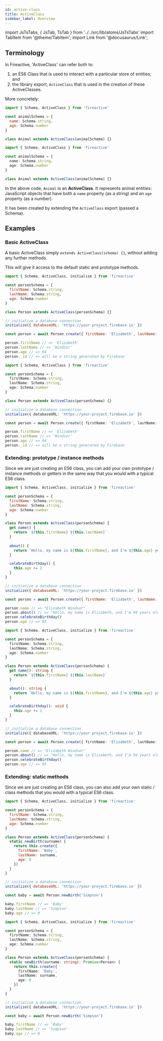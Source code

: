 ```yaml
---
id: active-class
title: ActiveClass
sidebar_label: Overview
---
```


import JsTsTabs, { JsTab, TsTab } from '../../src/lib/atoms/JsTsTabs'
import TabItem from '@theme/TabItem';
import Link from '@docusaurus/Link';

## Terminology

In Fireactive, 'ActiveClass' can refer both to:

1. an ES6 Class that is used to interact with a particular store of entities; and
2. the library export, `ActiveClass` that is used in the creation of these ActiveClasses.

More concretely:

<JsTsTabs>
<TabItem value='js'>

```js
import { Schema, ActiveClass } from 'fireactive'

const animalSchema = {
  name: Schema.string,
  age: Schema.number
}

class Animal extends ActiveClass(animalSchema) {}
```

</TabItem>
<TabItem value='ts'>

```ts
import { Schema, ActiveClass } from 'fireactive'

const animalSchema = {
  name: Schema.string,
  age: Schema.number
}

class Animal extends ActiveClass(animalSchema) {}
```

</TabItem>
</JsTsTabs>

In the above code, `Animal` is an **ActiveClass**. It represents animal entities: JavaScript objects that have both a `name` property (as a string) and an `age` property (as a number).

It has been created by extending the `ActiveClass` export (passed a <Link to='/docs/api/schema'>Schema</Link>).

## Examples
### Basic ActiveClass
A basic ActiveClass simply `extends ActiveClass(schema) {}`, without adding any further methods.

This will give it access to the default <Link to='docs/api/active-class/methods/static'>static</Link> and <Link to='docs/api/active-class/methods/prototype'>prototype</Link> methods.

<JsTsTabs>
<TabItem value='js'>

```js
import { Schema, ActiveClass, initialize } from 'fireactive'

const personSchema = {
  firstName: Schema.string,
  lastName: Schema.string,
  age: Schema.number
}

class Person extends ActiveClass(personSchema) {}

// initialize a database connection 
initialize({ databaseURL: 'https://your-project.firebase.io' })

const person = await Person.create({ firstName: 'Elizabeth', lastName: 'Windsor', age: 94 })

person.firstName // => 'Elizabeth'
person.lastName // => 'Windsor'
person.age // => 94
person._id // => will be a string generated by Firebase
```

</TabItem>
<TabItem value='ts'>

```ts
import { Schema, ActiveClass } from 'fireactive'

const personSchema = {
  firstName: Schema.string,
  lastName: Schema.string,
  age: Schema.number
}

class Person extends ActiveClass(personSchema) {}

// initialize a database connection 
initialize({ databaseURL: 'https://your-project.firebase.io' })

const person = await Person.create({ firstName: 'Elizabeth', lastName: 'Windsor', age: 94 })

person.firstName // => 'Elizabeth'
person.lastName // => 'Windsor'
person.age // => 94
person._id // => will be a string generated by Firebase
```

</TabItem>
</JsTsTabs>

### Extending: prototype / instance methods
Since we are just creating an ES6 class, you can add your own prototype / instance methods or getters in the same way that you would with a typical ES6 class.

<JsTsTabs>
<TabItem value='js'>

```js
import { Schema, ActiveClass, initialize } from 'fireactive'

const personSchema = {
  firstName: Schema.string,
  lastName: Schema.string,
  age: Schema.number
}

class Person extends ActiveClass(personSchema) {
  get name() {
    return `${this.firstName} ${this.lastName}`
  }
  
  about() {
    return `Hello, my name is ${this.firstName}, and I'm ${this.age} years old!`
  }

  celebrateBirthday() {
    this.age += 1
  }
}

// initialize a database connection 
initialize({ databaseURL: 'https://your-project.firebase.io' })

const person = await Person.create({ firstName: 'Elizabeth', lastName: 'Windsor', age: 94 })

person.name // => "Elizabeth Windsor"
person.about() // => "Hello, my name is Elizabeth, and I'm 94 years old!"
person.celebrateBirthday()
person.age // => 95
```

</TabItem>
<TabItem value='ts'>

```ts
import { Schema, ActiveClass, initialize } from 'fireactive'

const personSchema = {
  firstName: Schema.string,
  lastName: Schema.string,
  age: Schema.number
}

class Person extends ActiveClass(personSchema) {
  get name(): string {
    return `${this.firstName} ${this.lastName}`
  }

  about(): string {
    return `Hello, my name is ${this.firstName}, and I'm ${this.age} years old!`
  }

  celebrateBirthday(): void {
    this.age += 1
  }
}

// initialize a database connection 
initialize({ databaseURL: 'https://your-project.firebase.io' })

const person = await Person.create({ firstName: 'Elizabeth', lastName: 'Windsor', age: 94 })

person.name // => "Elizabeth Windsor"
person.about() // => "Hello, my name is Elizabeth, and I'm 94 years old!"
person.celebrateBirthday()
person.age // => 95
```

</TabItem>
</JsTsTabs>

### Extending: static methods
Since we are just creating an ES6 class, you can also add your own static / class methods that you would with a typical ES6 class.

<JsTsTabs>
<TabItem value='js'>

```js
import { Schema, ActiveClass, initialize } from 'fireactive'

const personSchema = {
  firstName: Schema.string,
  lastName: Schema.string,
  age: Schema.number
}

class Person extends ActiveClass(personSchema) {
  static newBirth(surname) {
    return this.create({
      firstName: 'Baby',
      lastName: surname,
      age: 0
    })
  }
}

// initialize a database connection 
initialize({ databaseURL: 'https://your-project.firebase.io' })

const baby = await Person.newBirth('Simpson')

baby.firstName // => 'Baby'
baby.lastName // => 'Simpson'
baby.age // => 0
```

</TabItem>
<TabItem value='ts'>

```ts
import { Schema, ActiveClass, initialize } from 'fireactive'

const personSchema = {
  firstName: Schema.string,
  lastName: Schema.string,
  age: Schema.number
}

class Person extends ActiveClass(personSchema) {
  static newBirth(surname: string): Promise<Person> {
    return this.create({
      firstName: 'Baby',
      lastName: surname,
      age: 0
    })
  }
}

// initialize a database connection 
initialize({ databaseURL: 'https://your-project.firebase.io' })

const baby = await Person.newBirth('Simpson')

baby.firstName // => 'Baby'
baby.lastName // => 'Simpson'
baby.age // => 0
```

</TabItem>
</JsTsTabs>

